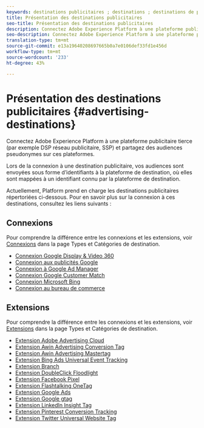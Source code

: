 ```yaml
---
keywords: destinations publicitaires ; destinations ; destinations de plateforme
title: Présentation des destinations publicitaires
seo-title: Présentation des destinations publicitaires
description: Connectez Adobe Experience Platform à une plateforme publicitaire tierce (par exemple DSP réseau publicitaire, SSP) et partagez des audiences pseudonymes sur ces plateformes.
seo-description: Connectez Adobe Experience Platform à une plateforme publicitaire tierce (par exemple DSP réseau publicitaire, SSP) et partagez des audiences pseudonymes sur ces plateformes.
translation-type: tm+mt
source-git-commit: e13a19640208697665b0a7e0106def33fd1e456d
workflow-type: tm+mt
source-wordcount: '233'
ht-degree: 43%

---
```



# Présentation des destinations publicitaires {#advertising-destinations}

Connectez Adobe Experience Platform à une plateforme publicitaire tierce (par exemple DSP réseau publicitaire, SSP) et partagez des audiences pseudonymes sur ces plateformes.

Lors de la connexion à une destination publicitaire, vos audiences sont envoyées sous forme d’identifiants à la plateforme de destination, où elles sont mappées à un identifiant connu par la plateforme de destination.

Actuellement, Platform prend en charge les destinations publicitaires répertoriées ci-dessous. Pour en savoir plus sur la connexion à ces destinations, consultez les liens suivants :

## Connexions

Pour comprendre la différence entre les connexions et les extensions, voir [Connexions](../../destination-types.md#connections) dans la page Types et Catégories de destination.

- [Connexion Google Display &amp; Video 360](./google-dv360.md)
- [Connexion aux publicités Google](./google-ads-destination.md)
- [Connexion à Google Ad Manager](./google-ad-manager.md)
- [Connexion Google Customer Match](./google-customer-match.md)
- [Connexion Microsoft Bing](./bing.md)
- [Connexion au bureau de commerce](./tradedesk.md)

## Extensions

Pour comprendre la différence entre les connexions et les extensions, voir [Extensions](../../destination-types.md#extensions) dans la page Types et Catégories de destination.

- [Extension Adobe Advertising Cloud](./adobe-advertising-cloud.md)
- [Extension Awin Advertising Conversion Tag](./awin-conversiontag.md)
- [Extension Awin Advertising Mastertag](./awin-mastertag.md)
- [Extension Bing Ads Universal Event Tracking](./bing-ads.md)
- [Extension Branch](./branch.md)
- [Extension DoubleClick Floodlight](./doubleclick-floodlight.md)
- [Extension Facebook Pixel](./facebook-pixel.md)
- [Extension Flashtalking OneTag](./flashtalking.md)
- [Extension Google Ads](./google-ads-extension.md)
- [Extension Google gtag](./gtag-advertising.md)
- [Extension LinkedIn Insight Tag](./linkedin.md)
- [Extension Pinterest Conversion Tracking](./pinterest.md)
- [Extension Twitter Universal Website Tag](./twitter-uwt.md)